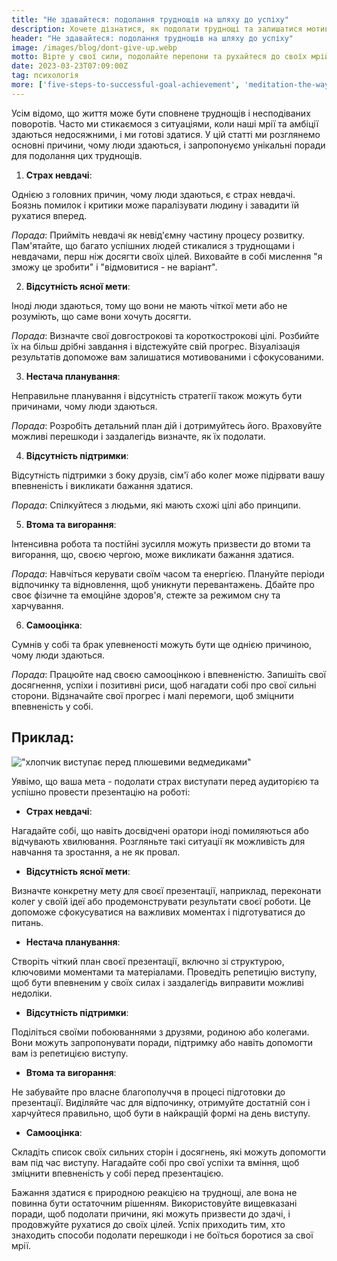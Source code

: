 ```yaml
---
title: "Не здавайтеся: подолання труднощів на шляху до успіху"
description: Хочете дізнатися, як подолати труднощі та залишатися мотивованими на шляху до успіху? У цій статті ми розглядаємо основні причини, через які люди здаються, і пропонуємо поради, щоб допомогти вам впоратися з цими труднощами і досягти своїх цілей.
header: "Не здавайтеся: подолання труднощів на шляху до успіху"
image: /images/blog/dont-give-up.webp
motto: Вірте у свої сили, подолайте перепони та рухайтеся до своїх мрій. Разом ми зробимо успіх неминучим!
date: 2023-03-23T07:09:00Z
tag: психологія
more: ['five-steps-to-successful-goal-achievement', 'meditation-the-way-to-harmony']
---
```

Усім відомо, що життя може бути сповнене труднощів і несподіваних поворотів. Часто ми стикаємося з ситуаціями, коли наші мрії та амбіції здаються недосяжними, і ми готові здатися. У цій статті ми розглянемо основні причини, чому люди здаються, і запропонуємо унікальні поради для подолання цих труднощів.

1. **Страх невдачі**:

Однією з головних причин, чому люди здаються, є страх невдачі. Боязнь помилок і критики може паралізувати людину і завадити їй рухатися вперед.

  
_Порада_: Прийміть невдачі як невід'ємну частину процесу розвитку. Пам'ятайте, що багато успішних людей стикалися з труднощами і невдачами, перш ніж досягти своїх цілей. Виховайте в собі мислення "я зможу це зробити" і "відмовитися - не варіант".

2. **Відсутність ясної мети**:

Іноді люди здаються, тому що вони не мають чіткої мети або не розуміють, що саме вони хочуть досягти.

  
_Порада_: Визначте свої довгострокові та короткострокові цілі. Розбийте їх на більш дрібні завдання і відстежуйте свій прогрес. Візуалізація результатів допоможе вам залишатися мотивованими і сфокусованими.

3. **Нестача планування**:

Неправильне планування і відсутність стратегії також можуть бути причинами, чому люди здаються.

  
_Порада_: Розробіть детальний план дій і дотримуйтесь його. Враховуйте можливі перешкоди і заздалегідь визначте, як їх подолати.

4. **Відсутність підтримки**:

Відсутність підтримки з боку друзів, сім'ї або колег може підірвати вашу впевненість і викликати бажання здатися.

  
_Порада_: Спілкуйтеся з людьми, які мають схожі цілі або принципи.

5. **Втома та вигорання**:

Інтенсивна робота та постійні зусилля можуть призвести до втоми та вигорання, що, своєю чергою, може викликати бажання здатися.

  
_Порада_: Навчіться керувати своїм часом та енергією. Плануйте періоди відпочинку та відновлення, щоб уникнути перевантажень. Дбайте про своє фізичне та емоційне здоров'я, стежте за режимом сну та харчування.

6. **Самооцінка**:

Сумнів у собі та брак упевненості можуть бути ще однією причиною, чому люди здаються.

  
_Порада_: Працюйте над своєю самооцінкою і впевненістю. Запишіть свої досягнення, успіхи і позитивні риси, щоб нагадати собі про свої сильні сторони. Відзначайте свої прогрес і малі перемоги, щоб зміцнити впевненість у собі.

  
## Приклад:

!["хлопчик виступає перед плюшевими ведмедиками"](/images/blog/dont-give-up-example.webp)

Уявімо, що ваша мета - подолати страх виступати перед аудиторією та успішно провести презентацію на роботі:

* **Страх невдачі**:

Нагадайте собі, що навіть досвідчені оратори іноді помиляються або відчувають хвилювання. Розгляньте такі ситуації як можливість для навчання та зростання, а не як провал.

* **Відсутність ясної мети**:

Визначте конкретну мету для своєї презентації, наприклад, переконати колег у своїй ідеї або продемонструвати результати своєї роботи. Це допоможе сфокусуватися на важливих моментах і підготуватися до питань.

* **Нестача планування**:

Створіть чіткий план своєї презентації, включно зі структурою, ключовими моментами та матеріалами. Проведіть репетицію виступу, щоб бути впевненим у своїх силах і заздалегідь виправити можливі недоліки.

* **Відсутність підтримки**:

Поділіться своїми побоюваннями з друзями, родиною або колегами. Вони можуть запропонувати поради, підтримку або навіть допомогти вам із репетицією виступу.

* **Втома та вигорання**:

Не забувайте про власне благополуччя в процесі підготовки до презентації. Виділяйте час для відпочинку, отримуйте достатній сон і харчуйтеся правильно, щоб бути в найкращій формі на день виступу.

* **Самооцінка**:

Складіть список своїх сильних сторін і досягнень, які можуть допомогти вам під час виступу. Нагадайте собі про свої успіхи та вміння, щоб зміцнити впевненість у собі перед презентацією.

  
Бажання здатися є природною реакцією на труднощі, але вона не повинна бути остаточним рішенням. Використовуйте вищевказані поради, щоб подолати причини, які можуть призвести до здачі, і продовжуйте рухатися до своїх цілей. Успіх приходить тим, хто знаходить способи подолати перешкоди і не боїться боротися за свої мрії.

